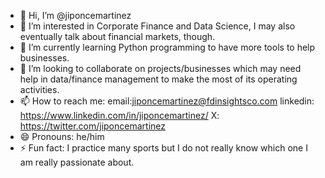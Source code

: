 - 👋 Hi, I’m @jiponcemartinez
- 👀 I’m interested in Corporate Finance and Data Science, I may also eventually talk about financial markets, though.
- 🌱 I’m currently learning Python programming to have more tools to help businesses.
- 💞️ I’m looking to collaborate on projects/businesses which may need help in data/finance management to make the most of its operating activities.
- 📫 How to reach me: email:jiponcemartinez@fdinsightsco.com linkedin: https://www.linkedin.com/in/jiponcemartinez/ X: https://twitter.com/jiponcemartinez
- 😄 Pronouns: he/him
- ⚡ Fun fact: I practice many sports but I do not really know which one I am really passionate about.

<!---
jiponcemartinez/jiponcemartinez is a ✨ special ✨ repository because its `README.md` (this file) appears on your GitHub profile.
You can click the Preview link to take a look at your changes.
--->
